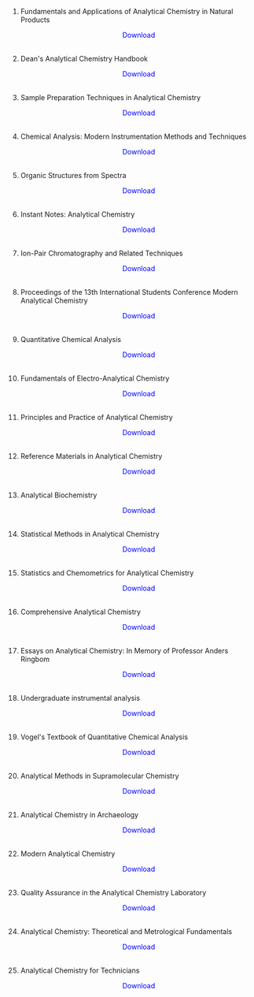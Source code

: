 1. Fundamentals and Applications of Analytical Chemistry in Natural Products</br>
                <a href="https://github.com/manjunath5496/Biology-Books/blob/master/ac(1).pdf" target="_blank" style="text-decoration:none"> <font color="blue"> <center> Download</center></font> </a></br>
                
2. Dean's Analytical Chemistry Handbook</br>
                <a href="https://github.com/manjunath5496/Biology-Books/blob/master/ac(2).pdf" target="_blank" style="text-decoration:none"> <font color="blue"> <center> Download</center></font> </a></br>
                
3. Sample Preparation Techniques in Analytical Chemistry</br>
                <a href="https://github.com/manjunath5496/Biology-Books/blob/master/ac(3).pdf" target="_blank" style="text-decoration:none"> <font color="blue"> <center> Download</center></font> </a></br>
                
4. Chemical Analysis: Modern Instrumentation Methods and Techniques</br>
                <a href="https://github.com/manjunath5496/Biology-Books/blob/master/ac(4).pdf" target="_blank" style="text-decoration:none"> <font color="blue"> <center> Download</center></font> </a></br>
                
5. Organic Structures from Spectra</br>
                <a href="https://github.com/manjunath5496/Biology-Books/blob/master/ac(5).pdf" target="_blank" style="text-decoration:none"> <font color="blue"> <center> Download</center></font> </a></br>
                
6. Instant Notes: Analytical Chemistry</br>
                <a href="https://github.com/manjunath5496/Biology-Books/blob/master/ac(6).pdf" target="_blank" style="text-decoration:none"> <font color="blue"> <center> Download</center></font> </a></br>

7. Ion-Pair Chromatography and Related Techniques</br>
                <a href="https://github.com/manjunath5496/Biology-Books/blob/master/ac(7).pdf" target="_blank" style="text-decoration:none"> <font color="blue"> <center> Download</center></font> </a></br>
                
8. Proceedings of the 13th International Students Conference Modern Analytical Chemistry</br>
                <a href="https://github.com/manjunath5496/Biology-Books/blob/master/ac(8).pdf" target="_blank" style="text-decoration:none"> <font color="blue"> <center> Download</center></font> </a></br>
                
9. Quantitative Chemical Analysis</br>
                <a href="https://github.com/manjunath5496/Biology-Books/blob/master/ac(9).pdf" target="_blank" style="text-decoration:none"> <font color="blue"> <center> Download</center></font> </a></br>
                
10. Fundamentals of Electro-Analytical Chemistry</br>
                <a href="https://github.com/manjunath5496/Biology-Books/blob/master/ac(10).pdf" target="_blank" style="text-decoration:none"> <font color="blue"> <center> Download</center></font> </a></br> 
                
11. Principles and Practice of Analytical Chemistry</br>
                <a href="https://github.com/manjunath5496/Biology-Books/blob/master/ac(11).pdf" target="_blank" style="text-decoration:none"> <font color="blue"> <center> Download</center></font> </a></br>
                
12. Reference Materials in Analytical Chemistry</br>
                <a href="https://github.com/manjunath5496/Biology-Books/blob/master/ac(12).pdf" target="_blank" style="text-decoration:none"> <font color="blue"> <center> Download</center></font> </a></br>
                
13. Analytical Biochemistry</br>
                <a href="https://github.com/manjunath5496/Biology-Books/blob/master/ac(13).pdf" target="_blank" style="text-decoration:none"> <font color="blue"> <center> Download</center></font> </a></br>
                
14. Statistical Methods in Analytical Chemistry</br>
                <a href="https://github.com/manjunath5496/Biology-Books/blob/master/ac(14).pdf" target="_blank" style="text-decoration:none"> <font color="blue"> <center> Download</center></font> </a></br>
                
15. Statistics and Chemometrics for Analytical Chemistry</br>
                <a href="https://github.com/manjunath5496/Biology-Books/blob/master/ac(15).pdf" target="_blank" style="text-decoration:none"> <font color="blue"> <center> Download</center></font> </a></br>
                
16. Comprehensive Analytical Chemistry</br>
                <a href="https://github.com/manjunath5496/Biology-Books/blob/master/ac(16).pdf" target="_blank" style="text-decoration:none"> <font color="blue"> <center> Download</center></font> </a></br>

17. Essays on Analytical Chemistry: In Memory of Professor Anders Ringbom</br>
                <a href="https://github.com/manjunath5496/Biology-Books/blob/master/ac(17).rar" target="_blank" style="text-decoration:none"> <font color="blue"> <center> Download</center></font> </a></br>
                
18. Undergraduate instrumental analysis</br>
                <a href="https://github.com/manjunath5496/Biology-Books/blob/master/ac(18).pdf" target="_blank" style="text-decoration:none"> <font color="blue"> <center> Download</center></font> </a></br>

19. Vogel's Textbook of Quantitative Chemical Analysis</br>
                <a href="https://github.com/manjunath5496/Biology-Books/blob/master/ac(19).pdf" target="_blank" style="text-decoration:none"> <font color="blue"> <center> Download</center></font> </a></br>
                                
20. Analytical Methods in Supramolecular Chemistry</br>
                <a href="https://github.com/manjunath5496/Biology-Books/blob/master/ac(20).pdf" target="_blank" style="text-decoration:none"> <font color="blue"> <center> Download</center></font> </a></br>

21. Analytical Chemistry in Archaeology</br>
                <a href="https://github.com/manjunath5496/Biology-Books/blob/master/ac(21).pdf" target="_blank" style="text-decoration:none"> <font color="blue"> <center> Download</center></font> </a></br>
                                                
22. Modern Analytical Chemistry</br>
                <a href="https://github.com/manjunath5496/Biology-Books/blob/master/ac(22).pdf" target="_blank" style="text-decoration:none"> <font color="blue"> <center> Download</center></font> </a></br>

23. Quality Assurance in the Analytical Chemistry Laboratory</br>
                <a href="https://github.com/manjunath5496/Biology-Books/blob/master/ac(23).pdf" target="_blank" style="text-decoration:none"> <font color="blue"> <center> Download</center></font> </a></br>
                                                
24. Analytical Chemistry: Theoretical and Metrological Fundamentals</br>
                <a href="https://github.com/manjunath5496/Biology-Books/blob/master/ac(24).pdf" target="_blank" style="text-decoration:none"> <font color="blue"> <center> Download</center></font> </a></br>

25. Analytical Chemistry for Technicians</br>
                <a href="https://github.com/manjunath5496/Biology-Books/blob/master/ac(25).pdf" target="_blank" style="text-decoration:none"> <font color="blue"> <center> Download</center></font> </a></br>
                                                
                                            
                
                
                
                
                
                
                
